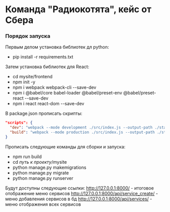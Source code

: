# Команда "Радиокотята", кейс от Сбера
### Порядок запуска
Первым делом установка библиотек дл python:
- pip install -r requirements.txt

Затем установка библиотек для React:
- cd mysite/frontend
- npm init -y
- npm i webpack webpack-cli --save-dev
- npm i @babel/core babel-loader @babel/preset-env @babel/preset-react --save-dev
- npm i react react-dom --save-dev

В package.json прописать скрипты:
```json
"scripts": {
  "dev": "webpack --mode development ./src/index.js --output-path ./static/frontend/main.js",
  "build": "webpack --mode production ./src/index.js --output-path ./static/frontend/main.js"
}
```
Прописать следующие команды для сборки и запуска:
- npm run build
- cd *путь к проекту*/mysite
- python manage.py makemigrations
- python manage.py migrate
- python manage.py runserver

Будут доступны следующие ссылки:
http://127.0.0.1:8000/ - итоговое отображение меню сервисов
http://127.0.0.1:8000/api/service_create/ - меню добавления сервисов в бд
http://127.0.0.1:8000/api/services/ - меню отображения всех сервисов

